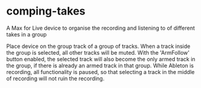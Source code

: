 # comping-takes
A Max for Live device to organise the recording and listening to of different takes in a group

Place device on the group track of a group of tracks. When a track inside the group is selected, all other tracks will be muted. With the 'ArmFollow' button enabled, the selected track will also become the only armed track in the group, if there is already an armed track in that group. While Ableton is recording, all functionality is paused, so that selecting a track in the middle of recording will not ruin the recording.
